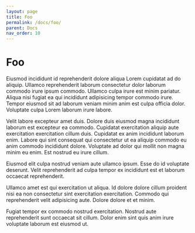 ```yaml
---
layout: page
title: Foo
permalink: /docs/foo/
parent: Docs
nav_order: 10
---
```


# Foo

Eiusmod incididunt id reprehenderit dolore aliqua Lorem cupidatat ad do aliquip. Ullamco reprehenderit laborum consectetur dolor laborum commodo irure ipsum commodo. Ullamco culpa irure est minim pariatur. Aliqua nisi fugiat ea qui incididunt adipisicing tempor commodo irure. Tempor eiusmod sit ad laborum veniam minim anim est culpa officia dolor. Voluptate culpa Lorem laborum irure labore.

Velit labore excepteur amet duis. Dolore duis eiusmod magna incididunt laborum est excepteur ea commodo. Cupidatat exercitation aliquip aute exercitation exercitation cillum duis. Cupidatat ex anim incididunt laborum enim. Labore qui sint consequat qui consectetur ut ea aliquip commodo eu anim commodo incididunt dolore. Voluptate ad dolor qui mollit non magna minim eu enim. Est nostrud eu irure cillum.

Eiusmod elit culpa nostrud veniam aute ullamco ipsum. Esse do id voluptate deserunt. Velit reprehenderit ad culpa tempor ex incididunt est et laborum occaecat reprehenderit.

Ullamco amet est qui exercitation ut aliqua. Id dolore dolore cillum proident nisi ea non consectetur sint exercitation exercitation. Commodo qui reprehenderit velit adipisicing aute. Dolore dolore et et minim.

Fugiat tempor ex commodo nostrud exercitation. Nostrud aute reprehenderit sunt occaecat sit cillum. Dolor enim sint quis anim irure voluptate laborum est eiusmod ut.
